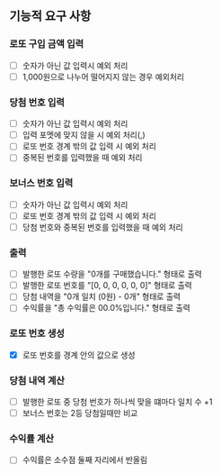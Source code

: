 ## 기능적 요구 사항

### 로또 구입 금액 입력

- [ ] 숫자가 아닌 값 입력시 예외 처리
- [ ] 1,000원으로 나누어 떨어지지 않는 경우 예외처리

### 당첨 번호 입력

- [ ] 숫자가 아닌 값 입력시 예외 처리
- [ ] 입력 포멧에 맞지 않을 시 예외 처리(,)
- [ ] 로또 번호 경계 밖의 값 입력 시 예외 처리
- [ ] 중복된 번호를 입력했을 때 예외 처리

### 보너스 번호 입력

- [ ] 숫자가 아닌 값 입력시 예외 처리
- [ ] 로또 번호 경계 밖의 값 입력 시 예외 처리
- [ ] 당첨 번호와 중복된 번호를 입력했을 때 예외 처리

### 출력

- [ ] 발행한 로또 수량을 "0개를 구매했습니다." 형태로 출력
- [ ] 발행한 로또 번호를 "[0, 0, 0, 0, 0, 0]" 형태로 출력
- [ ] 당첨 내역을 "0개 일치 (0원) - 0개" 형태로 출력
- [ ] 수익률을 "총 수익률은 00.0%입니다." 형태로 출력

### 로또 번호 생성

- [x] 로또 번호를 경계 안의 값으로 생성

### 당첨 내역 계산

- [ ] 발행한 로또 중 당첨 번호가 하나씩 맞을 떄마다 일치 수 +1
- [ ] 보너스 번호는 2등 당첨일때만 비교

### 수익률 계산

- [ ] 수익률은 소수점 둘째 자리에서 반올림



